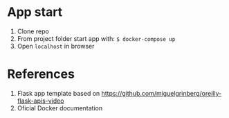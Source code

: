 # App start

1. Clone repo
2. From project folder start app with: ```$ docker-compose up```
3. Open ```localhost``` in browser

# References
1. Flask app template based on https://github.com/miguelgrinberg/oreilly-flask-apis-video
2. Oficial Docker documentation